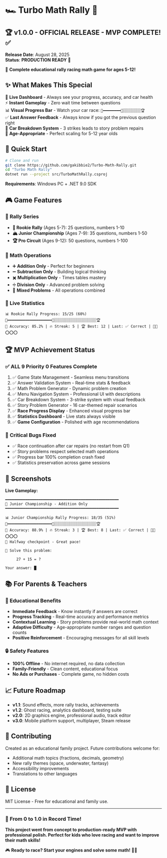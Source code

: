 # 🏎️ Turbo Math Rally 🏁

## 🏆 **v1.0.0 - OFFICIAL RELEASE - MVP COMPLETE!** ✅
**Release Date**: August 28, 2025  
**Status**: **PRODUCTION READY** 🚀

🎉 **Complete educational rally racing math game for ages 5-12!**

## ✨ What Makes This Special

🎯 **Live Dashboard** - Always see your progress, accuracy, and car health  
⚡ **Instant Gameplay** - Zero wait time between questions  
📊 **Visual Progress Bar** - Watch your car race: `🏁━━━━━━━━🚗░░░░░░░░🏆`  
✅ **Last Answer Feedback** - Always know if you got the previous question right  
🚗 **Car Breakdown System** - 3 strikes leads to story problem repairs  
👶 **Age-Appropriate** - Perfect scaling for 5-12 year olds  

## 🚀 Quick Start

```bash
# Clone and run
git clone https://github.com/gakibbie2/Turbo-Math-Rally.git
cd "Turbo Math Rally"
dotnet run --project src/TurboMathRally.csproj
```

**Requirements**: Windows PC + .NET 9.0 SDK

## 🎮 Game Features

### 🏁 Rally Series
- **🌲 Rookie Rally** (Ages 5-7): 25 questions, numbers 1-10
- **🏔️ Junior Championship** (Ages 7-9): 35 questions, numbers 1-50  
- **🏆 Pro Circuit** (Ages 9-12): 50 questions, numbers 1-100

### 🧮 Math Operations
- ➕ **Addition Only** - Perfect for beginners
- ➖ **Subtraction Only** - Building logical thinking
- ✖️ **Multiplication Only** - Times tables mastery
- ➗ **Division Only** - Advanced problem solving
- 🎲 **Mixed Problems** - All operations combined

### 🎯 Live Statistics
```
📊 Rookie Rally Progress: 15/25 (60%)
🏁━━━━━━━━━━━━━━━━━━━━🚗░░░░░░░░░░░░░░░░░░░🏆
🎯 Accuracy: 85.2% | 🔥 Streak: 5 | 🏆 Best: 12 | Last: ✅ Correct | 🚗💨 ⭕⭕⭕
```

## 🏆 MVP Achievement Status

### ✅ **ALL 9 Priority 0 Features Complete**
1. ✅ Game State Management - Seamless menu transitions
2. ✅ Answer Validation System - Real-time stats & feedback  
3. ✅ Math Problem Generator - Dynamic problem creation
4. ✅ Menu Navigation System - Professional UI with descriptions
5. ✅ Car Breakdown System - 3-strike system with visual feedback
6. ✅ Story Problem Generator - 16 car-themed repair scenarios
7. ✅ **Race Progress Display** - Enhanced visual progress bar
8. ✅ **Statistics Dashboard** - Live stats always visible  
9. ✅ **Game Configuration** - Polished with age recommendations

### 🐛 **Critical Bugs Fixed**
- ✅ Race continuation after car repairs (no restart from Q1)
- ✅ Story problems respect selected math operations
- ✅ Progress bar 100% completion crash fixed
- ✅ Statistics preservation across game sessions

## 🎨 Screenshots

**Live Gameplay:**
```
━━━━━━━━━━━━━━━━━━━━━━━━━━━━━━━━━━━━━━━━━━━━━━━━━━━
🏁 Junior Championship - Addition Only  
━━━━━━━━━━━━━━━━━━━━━━━━━━━━━━━━━━━━━━━━━━━━━━━━━━━

📊 Junior Championship Rally Progress: 18/35 (51%)
🏁━━━━━━━━━━━━━━━━━━━━🚗░░░░░░░░░░░░░░░░░░░🏆
🎯 Accuracy: 88.9% | 🔥 Streak: 3 | 🏆 Best: 8 | Last: ✅ Correct | 🚗💨 ⭕⭕⭕
🚩 Halfway checkpoint - Great pace!

🧮 Solve this problem:

     27 + 15 = ?

Your answer: █
```

## 📚 For Parents & Teachers

### 🎯 Educational Benefits
- **Immediate Feedback** - Know instantly if answers are correct
- **Progress Tracking** - Real-time accuracy and performance metrics
- **Contextual Learning** - Story problems provide real-world math context
- **Adaptive Difficulty** - Age-appropriate number ranges and question counts
- **Positive Reinforcement** - Encouraging messages for all skill levels

### 🔒 Safety Features
- **100% Offline** - No internet required, no data collection
- **Family-Friendly** - Clean content, educational focus
- **No Ads or Purchases** - Complete game, no hidden costs

## 📈 Future Roadmap

- **v1.1**: Sound effects, more rally tracks, achievements
- **v1.2**: Ghost racing, analytics dashboard, testing suite  
- **v2.0**: 2D graphics engine, professional audio, track editor
- **v3.0**: Mobile platform support, multiplayer, Steam release

## 🤝 Contributing

Created as an educational family project. Future contributions welcome for:
- Additional math topics (fractions, decimals, geometry)
- New rally themes (space, underwater, fantasy)
- Accessibility improvements
- Translations to other languages

## 📄 License

MIT License - Free for educational and family use.

---

### 🏁 **From 0 to 1.0 in Record Time!** 
**This project went from concept to production-ready MVP with professional polish. Perfect for kids who love racing and want to improve their math skills!**

🎮 **Ready to race? Start your engines and solve some math!** 🚗💨
